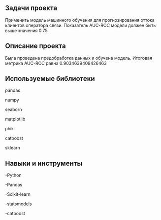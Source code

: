 ## Задачи проекта
Применить модель машинного обучения для прогнозирования оттока клиентов оператора связи. Показатель AUC-ROC модели должен быть выше значения 0.75.

## Описание проекта
Была проведена предобработка данных и обучена модель. Итоговая метрика AUC-ROC равна 0.9034639409426463

## Используемые библиотеки
pandas 

numpy 

seaborn

matplotlib

phik

catboost 

sklearn

## Навыки и инструменты
-Python

-Pandas

-Scikit-learn

-statsmodels

-catboost 




